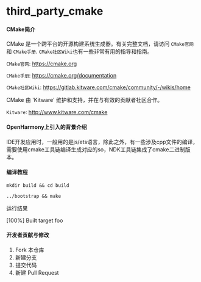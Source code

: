 # third_party_cmake

#### CMake简介

CMake 是一个跨平台的开源构建系统生成器。有关完整文档，请访问 `CMake官网`和
`CMake手册`. `CMake社区Wiki`也有一些非常有用的指导和指南。

`CMake官网`: https://cmake.org

`CMake手册`: https://cmake.org/documentation

`CMake社区Wiki`: https://gitlab.kitware.com/cmake/community/-/wikis/home

CMake 由 'Kitware' 维护和支持，并在与有效的贡献者社区合作。

`Kitware`: http://www.kitware.com/cmake


#### OpenHarmony上引入的背景介绍
IDE开发应用时，一般用的是js/ets语言，除此之外，有一些涉及cpp文件的编译，需要使用cmake工具链编译生成对应的so，NDK工具链集成了cmake二进制版本。


#### 编译教程
```
mkdir build && cd build

../bootstrap && make
``` 

运行结果

[100%] Built target foo
#### 开发者贡献与修改

1.  Fork 本仓库
2.  新建分支
3.  提交代码
4.  新建 Pull Request
